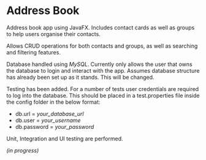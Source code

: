 # Address Book

Address book app using JavaFX. Includes contact cards as well as groups to help users organise their contacts.

Allows CRUD operations for both contacts and groups, as well as searching and filtering features. 

Database handled using *MySQL*. Currently only allows the user that owns the database to login and interact with the app.
Assumes database structure has already been set up as it stands. This will be changed.

Testing has been added. For a number of tests user credentials are required to log into the database. This should be placed in a test.properties file inside the config folder in the below format:
- db.url = *your_database_url*
- db.user = *your_username*
- db.password = *your_password*

Unit, Integration and UI testing are performed.


*(in progress)*